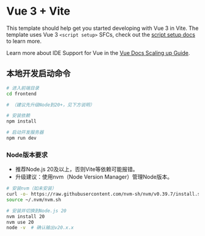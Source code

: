 # Vue 3 + Vite

This template should help get you started developing with Vue 3 in Vite. The template uses Vue 3 `<script setup>` SFCs, check out the [script setup docs](https://v3.vuejs.org/api/sfc-script-setup.html#sfc-script-setup) to learn more.

Learn more about IDE Support for Vue in the [Vue Docs Scaling up Guide](https://vuejs.org/guide/scaling-up/tooling.html#ide-support).

## 本地开发启动命令

```bash
# 进入前端目录
cd frontend

# （建议先升级Node到20+，见下方说明）

# 安装依赖
npm install

# 启动开发服务器
npm run dev
```

### Node版本要求
- 推荐Node.js 20及以上，否则Vite等依赖可能报错。
- 升级建议：使用nvm（Node Version Manager）管理Node版本。

```bash
# 安装nvm（如未安装）
curl -o- https://raw.githubusercontent.com/nvm-sh/nvm/v0.39.7/install.sh | bash
source ~/.nvm/nvm.sh

# 安装并切换到Node.js 20
nvm install 20
nvm use 20
node -v  # 确认输出v20.x.x
```
